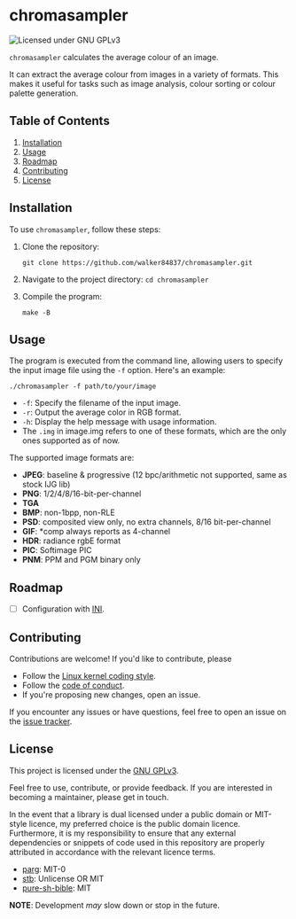 # chromasampler

![Licensed under GNU
GPLv3](https://img.shields.io/badge/license-GNU%20GPLv3-blue.svg)

`chromasampler` calculates the average colour of an image.

It can extract the average colour from images in a variety of formats. This
makes it useful for tasks such as image analysis, colour sorting or colour
palette generation.

## Table of Contents

1.  [Installation](#installation)
2.  [Usage](#usage)
3.  [Roadmap](#roadmap)
4.  [Contributing](#contributing)
5.  [License](#license)

## Installation

To use `chromasampler`, follow these steps:

1.  Clone the repository:

    ``` console
    git clone https://github.com/walker84837/chromasampler.git
    ```

2.  Navigate to the project directory: `cd chromasampler`

3.  Compile the program:

    ``` console
    make -B
    ```

## Usage

The program is executed from the command line, allowing users to specify the
input image file using the `-f` option. Here's an example:

``` console
./chromasampler -f path/to/your/image
```

  - `-f`: Specify the filename of the input image.
  - `-r`: Output the average color in RGB format.
  - `-h`: Display the help message with usage information.
  - The `.img` in image.img refers to one of these formats, which are the 
    only ones supported as of now.

The supported image formats are:

  - **JPEG**: baseline & progressive (12 bpc/arithmetic not supported, same as
    stock IJG lib)
  - **PNG**: 1/2/4/8/16-bit-per-channel
  - **TGA**
  - **BMP**: non-1bpp, non-RLE
  - **PSD**: composited view only, no extra channels, 8/16 bit-per-channel
  - **GIF**: \*comp always reports as 4-channel
  - **HDR**: radiance rgbE format
  - **PIC**: Softimage PIC
  - **PNM**: PPM and PGM binary only

## Roadmap

  - [ ] Configuration with [INI](https://github.com/clibs/inih).

## Contributing

Contributions are welcome! If you'd like to contribute, please

  - Follow the [Linux kernel coding
    style](https://docs.kernel.org/process/coding-style.html).
  - Follow the [code of conduct](CODE_OF_CONDUCT.md).
  - If you're proposing new changes, open an issue.

If you encounter any issues or have questions, feel free to open an issue on the
[issue tracker](https://github.com/walker84837/chromasampler/issues).

## License

This project is licensed under the [GNU GPLv3](LICENSE.md).

Feel free to use, contribute, or provide feedback. If you are interested in
becoming a maintainer, please get in touch.

In the event that a library is dual licensed under a public domain or MIT-style
licence, my preferred choice is the public domain licence. Furthermore, it is my
responsibility to ensure that any external dependencies or snippets of code used
in this repository are properly attributed in accordance with the
relevant licence terms.

  - [parg](https://github.com/jibsen/parg): MIT-0
  - [stb](https://github.com/nothings/stb): Unlicense OR MIT
  - [pure-sh-bible](https://github.com/dylanaraps/pure-sh-bible): MIT

**NOTE**: Development *may* slow down or stop in the future.
